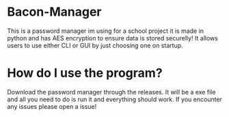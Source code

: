 # Bacon-Manager
This is a password manager im using for a school project it is made in python and has AES encryption to ensure data is stored securelly! It allows users to use either CLI or GUI by just choosing one on startup.

# How do I use the program?

Download the password manager through the releases. It will be a exe file and all you need to do is run it and everything should work. If you encounter any issues please open a issue!
